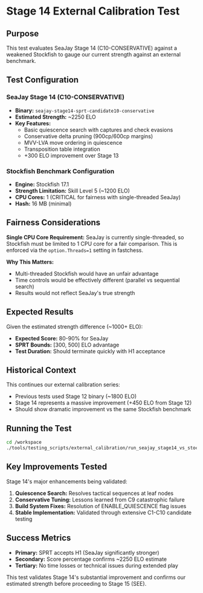 # Stage 14 External Calibration Test

## Purpose

This test evaluates SeaJay Stage 14 (C10-CONSERVATIVE) against a weakened Stockfish to gauge our current strength against an external benchmark.

## Test Configuration

### SeaJay Stage 14 (C10-CONSERVATIVE)
- **Binary:** `seajay-stage14-sprt-candidate10-conservative`
- **Estimated Strength:** ~2250 ELO
- **Key Features:**
  - Basic quiescence search with captures and check evasions
  - Conservative delta pruning (900cp/600cp margins)
  - MVV-LVA move ordering in quiescence
  - Transposition table integration
  - +300 ELO improvement over Stage 13

### Stockfish Benchmark Configuration
- **Engine:** Stockfish 17.1
- **Strength Limitation:** Skill Level 5 (~1200 ELO)
- **CPU Cores:** 1 (CRITICAL for fairness with single-threaded SeaJay)
- **Hash:** 16 MB (minimal)

## Fairness Considerations

**Single CPU Core Requirement:**
SeaJay is currently single-threaded, so Stockfish must be limited to 1 CPU core for a fair comparison. This is enforced via the `option.Threads=1` setting in fastchess.

**Why This Matters:**
- Multi-threaded Stockfish would have an unfair advantage
- Time controls would be effectively different (parallel vs sequential search)
- Results would not reflect SeaJay's true strength

## Expected Results

Given the estimated strength difference (~1000+ ELO):
- **Expected Score:** 80-90% for SeaJay
- **SPRT Bounds:** [300, 500] ELO advantage
- **Test Duration:** Should terminate quickly with H1 acceptance

## Historical Context

This continues our external calibration series:
- Previous tests used Stage 12 binary (~1800 ELO)
- Stage 14 represents a massive improvement (+450 ELO from Stage 12)
- Should show dramatic improvement vs the same Stockfish benchmark

## Running the Test

```bash
cd /workspace
./tools/testing_scripts/external_calibration/run_seajay_stage14_vs_stockfish_1200_sprt.sh
```

## Key Improvements Tested

Stage 14's major enhancements being validated:
1. **Quiescence Search:** Resolves tactical sequences at leaf nodes
2. **Conservative Tuning:** Lessons learned from C9 catastrophic failure  
3. **Build System Fixes:** Resolution of ENABLE_QUIESCENCE flag issues
4. **Stable Implementation:** Validated through extensive C1-C10 candidate testing

## Success Metrics

- **Primary:** SPRT accepts H1 (SeaJay significantly stronger)
- **Secondary:** Score percentage confirms ~2250 ELO estimate
- **Tertiary:** No time losses or technical issues during extended play

This test validates Stage 14's substantial improvement and confirms our estimated strength before proceeding to Stage 15 (SEE).